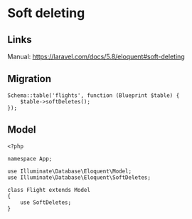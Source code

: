 # Soft deleting
## Links
Manual: https://laravel.com/docs/5.8/eloquent#soft-deleting

## Migration
````
Schema::table('flights', function (Blueprint $table) {
    $table->softDeletes();
});
````
## Model
````
<?php

namespace App;

use Illuminate\Database\Eloquent\Model;
use Illuminate\Database\Eloquent\SoftDeletes;

class Flight extends Model
{
    use SoftDeletes;
}
````
